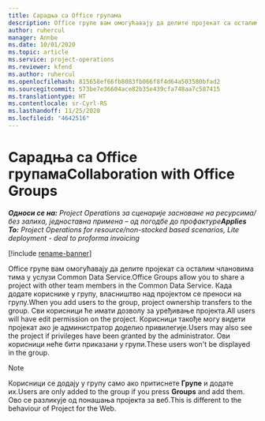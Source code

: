 ```yaml
---
title: Сарадња са Office групама
description: Office групе вам омогућавају да делите пројекат са осталим члановима тима у оквиру услуге Common Data Service.
author: ruhercul
manager: Annbe
ms.date: 10/01/2020
ms.topic: article
ms.service: project-operations
ms.reviewer: kfend
ms.author: ruhercul
ms.openlocfilehash: 815658ef66fb8083fb066f8f4d64a503580bfad2
ms.sourcegitcommit: 573be7e36604ace82b35e439cfa748aa7c587415
ms.translationtype: HT
ms.contentlocale: sr-Cyrl-RS
ms.lasthandoff: 11/25/2020
ms.locfileid: "4642516"
---
```

# <a name="collaboration-with-office-groups"></a><span data-ttu-id="793fb-103">Сарадња са Office групама</span><span class="sxs-lookup"><span data-stu-id="793fb-103">Collaboration with Office Groups</span></span>

<span data-ttu-id="793fb-104">_**Односи се на:** Project Operations за сценарије засноване на ресурсима/без залиха, једноставна примена – од погодбе до профактуре_</span><span class="sxs-lookup"><span data-stu-id="793fb-104">_**Applies To:** Project Operations for resource/non-stocked based scenarios, Lite deployment - deal to proforma invoicing_</span></span>

[!include [rename-banner](~/includes/cc-data-platform-banner.md)]

<span data-ttu-id="793fb-105">Office групе вам омогућавају да делите пројекат са осталим члановима тима у услузи Common Data Service.</span><span class="sxs-lookup"><span data-stu-id="793fb-105">Office Groups allow you to share a project with other team members in the Common Data Service.</span></span> <span data-ttu-id="793fb-106">Када додате кориснике у групу, власништво над пројектом се преноси на групу.</span><span class="sxs-lookup"><span data-stu-id="793fb-106">When you add users to the group, project ownership transfers to the group.</span></span> <span data-ttu-id="793fb-107">Сви корисници ће имати дозволу за уређивање пројекта.</span><span class="sxs-lookup"><span data-stu-id="793fb-107">All users will have edit permission on the project.</span></span> <span data-ttu-id="793fb-108">Корисници такође могу видети пројекат ако је администратор доделио привилегије.</span><span class="sxs-lookup"><span data-stu-id="793fb-108">Users may also see the project if privileges have been granted by the administrator.</span></span> <span data-ttu-id="793fb-109">Ови корисници неће бити приказани у групи.</span><span class="sxs-lookup"><span data-stu-id="793fb-109">These users won't be displayed in the group.</span></span>

> [!NOTE] 
> <span data-ttu-id="793fb-110">Корисници се додају у групу само ако притиснете **Групе** и додате их.</span><span class="sxs-lookup"><span data-stu-id="793fb-110">Users are only added to the group if you press **Groups** and add them.</span></span> <span data-ttu-id="793fb-111">Ово се разликује од понашања пројекта за веб.</span><span class="sxs-lookup"><span data-stu-id="793fb-111">This is different to the behaviour of Project for the Web.</span></span> 

